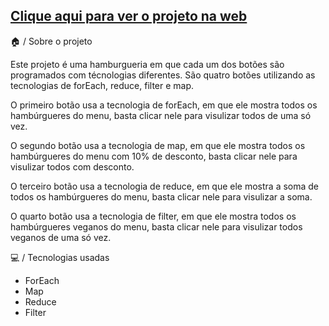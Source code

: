 <h2><a href="http://127.0.0.1:5500/index.html">Clique aqui para ver o projeto na web</a></h2>

 🏠 / Sobre o projeto
 <p>Este projeto é uma hamburgueria em que cada um dos botões são programados com técnologias diferentes. São quatro botões utilizando as tecnologias de forEach, reduce, filter e map.</p>
 <p>O primeiro botão usa a tecnologia de forEach, em que ele mostra todos os hambúrgueres do menu, basta clicar nele para visulizar todos de uma só vez. </p>
 <p>O segundo botão usa a tecnologia de map, em que ele mostra todos os hambúrgueres do menu com 10% de desconto, basta clicar nele para visulizar todos com desconto. </p>
 <p>O terceiro botão usa a tecnologia de reduce, em que ele mostra a soma de todos os hambúrgueres do menu, basta clicar nele para visulizar a soma. </p>
 <p>O quarto botão usa a tecnologia de filter, em que ele mostra todos os hambúrgueres veganos do menu, basta clicar nele para visulizar todos veganos de uma só vez. </p>

 💻 / Tecnologias usadas
 <ul>
   <li>ForEach</li>
   <li>Map</li>
   <li>Reduce</li>
   <li>Filter</li>
 </ul>

